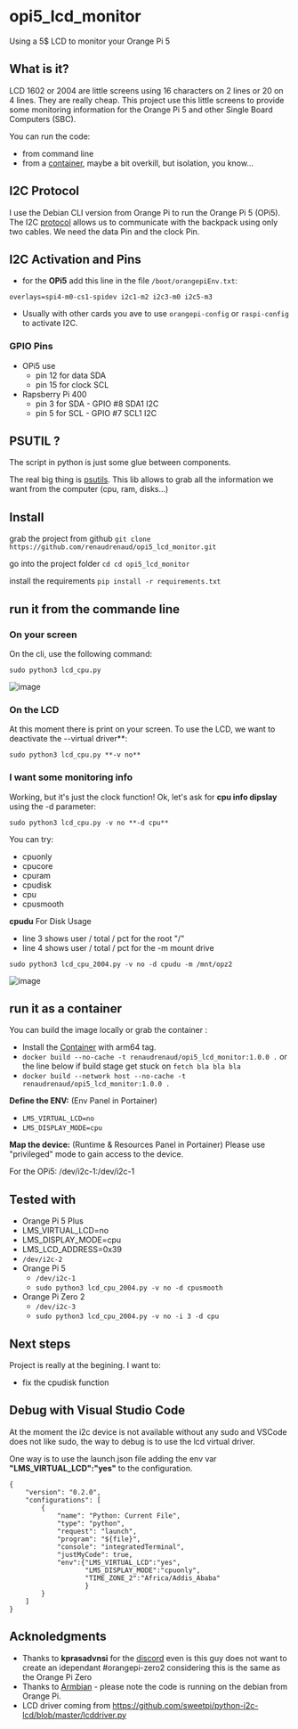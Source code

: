 # opi5_lcd_monitor
Using a 5$ LCD to monitor your Orange Pi 5

## What is it?
LCD 1602 or 2004 are little screens using 16 characters on 2 lines or 20 on 4 lines. They are really cheap. This project use this little screens to provide some monitoring information for the Orange Pi 5 and other Single Board Computers (SBC).

You can run the code:
* from command line
* from a [container](https://hub.docker.com/repository/docker/renaudrenaud/opi5_lcd_monitor), maybe a bit overkill, but isolation, you know...

## I2C Protocol

I use the Debian CLI version from Orange Pi to run the Orange Pi 5 (OPi5). The I2C [protocol](https://en.wikipedia.org/wiki/I%C2%B2C) allows us to communicate with the backpack using only two cables. We need the data Pin and the clock Pin.

## I2C Activation and Pins

* for the **OPi5** add this line in the file `/boot/orangepiEnv.txt`:

`overlays=spi4-m0-cs1-spidev i2c1-m2 i2c3-m0 i2c5-m3`

* Usually with other cards you ave to use `orangepi-config` or `raspi-config` to activate I2C.


### GPIO Pins
* OPi5 use
  * pin 12 for data SDA
  * pin 15 for clock SCL
* Rapsberry Pi 400
  * pin 3 for SDA - GPIO #8 SDA1 I2C
  * pin 5 for SCL - GPIO #7 SCL1 I2C



## PSUTIL ?

The script in python is just some glue between components.

The real big thing is [psutils](https://pypi.org/project/psutil/). This lib allows to grab all the information we want from the computer (cpu, ram, disks...)


## Install

grab the project from github
`git clone https://github.com/renaudrenaud/opi5_lcd_monitor.git`

go into the project folder
`cd cd opi5_lcd_monitor`

install the requirements 
`pip install -r requirements.txt`

## run it from the commande line

### On your screen

On the cli, use the following command:

`sudo python3 lcd_cpu.py`

![image](https://user-images.githubusercontent.com/9823965/210695728-c4d35d51-a839-4c1a-958c-5d9a2ef66a43.png)

### On the LCD

At this moment there is print on your screen. To use the LCD, we want to deactivate the --virtual driver**:

`sudo python3 lcd_cpu.py **-v no**`

### I want some monitoring info

Working, but it's just the clock function! Ok, let's ask for **cpu info dipslay** using the -d parameter:

`sudo python3 lcd_cpu.py -v no **-d cpu**`

You can try:
* cpuonly
* cpucore
* cpuram
* cpudisk
* cpu
* cpusmooth


**cpudu**
For Disk Usage
* line 3 shows user / total / pct for the root "/"
* line 4 shows user / total / pct for the -m mount drive

`sudo python3 lcd_cpu_2004.py -v no -d cpudu -m /mnt/opz2`

![image](https://user-images.githubusercontent.com/9823965/212914621-ef2149e8-2273-4a53-8d20-f5c0f5b67146.png)


## run it as a container


You can build the image locally or grab the container :
* Install the [Container](https://hub.docker.com/repository/docker/renaudrenaud/opi5_lcd_monitor/general) with arm64 tag.
* `docker build --no-cache -t renaudrenaud/opi5_lcd_monitor:1.0.0 .` or the line below if build stage get stuck on `fetch bla bla bla`
* `docker build --network host --no-cache -t renaudrenaud/opi5_lcd_monitor:1.0.0 .`

**Define the ENV:** (Env Panel in Portainer)
* `LMS_VIRTUAL_LCD=no`
* `LMS_DISPLAY_MODE=cpu`

**Map the device:** (Runtime & Resources Panel in Portainer)
Please use "privileged" mode to gain access to the device.

For the OPi5:
/dev/i2c-1:/dev/i2c-1


## Tested with

* Orange Pi 5 Plus
 * LMS_VIRTUAL_LCD=no
 * LMS_DISPLAY_MODE=cpu
 * LMS_LCD_ADDRESS=0x39
 * `/dev/i2c-2`
* Orange Pi 5 
  * `/dev/i2c-1`
  * `sudo python3 lcd_cpu_2004.py -v no -d cpusmooth`
* Orange Pi Zero 2 
  * `/dev/i2c-3`
  * `sudo python3 lcd_cpu_2004.py -v no -i 3 -d cpu`

## Next steps

Project is really at the begining. I want to:
* fix the cpudisk function

## Debug with Visual Studio Code 

At the moment the i2c device is not available without any sudo and VSCode does not like sudo, the way to debug is to use the lcd virtual driver.

One way is to use the launch.json file adding the env var **"LMS_VIRTUAL_LCD":"yes"** to the configuration.

```
{
    "version": "0.2.0",
    "configurations": [
        {
            "name": "Python: Current File",
            "type": "python",
            "request": "launch",
            "program": "${file}",
            "console": "integratedTerminal",
            "justMyCode": true,
            "env":{"LMS_VIRTUAL_LCD":"yes",
                   "LMS_DISPLAY_MODE":"cpuonly",
                   "TIME_ZONE_2":"Africa/Addis_Ababa"
                   }
        }
    ]
}
```



## Acknoledgments

* Thanks to **kprasadvnsi** for the [discord](https://discord.com/channels/934722269522059335/1040242609626554408) even is this guy does not want to create an idependant #orangepi-zero2 considering this is the same as the Orange Pi Zero
* Thanks to [Armbian](https://www.armbian.com/) - please note the code is running on the debian from Orange Pi.
* LCD driver coming from https://github.com/sweetpi/python-i2c-lcd/blob/master/lcddriver.py
